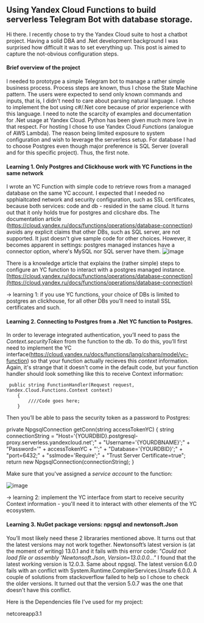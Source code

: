 ## Using Yandex Cloud Functions to build serverless Telegram Bot with database storage.

Hi there. I recently chose to try the Yandex Cloud suite to host a chatbot project. Having a solid DBA and .Net development background I was surprised how difficult it was to set everything up. This post is aimed to capture the not-obvious configuration steps.

#### Brief overview of the project

I needed to prototype a simple Telegram bot to manage a rather simple business process. Process steps are known, thus I chose the State Machine pattern. The users were expected to send only known commands and inputs, that is, I didn't need to care about parsing natural language.
I chose to implement the bot using c#/.Net core because of prior experience with this language. I need to note the scarcity of examples and documentation for .Net usage at Yandex Cloud. Python has been given much more love in that respect.
For hosting I chose to use Yandex Cloud *Functions* (analogue of AWS Lambda). The reason being limited exposure to system configuration and wish to leverage the serverless setup.
For database I had to choose Postgres even though major preference is SQL Server (overall and for this specific project). Thus, the first note.

#### Learning 1. Only Postgres and Clickhouse work with YC Functions in the same network

I wrote an YC Function with simple code to retrieve rows from a managed database on the same YC account. I expected that I needed no spphiaitcated network and security configuration, such as SSL certificates, because both services: code and db - resided in the same cloud.
It turns out that it only holds true for postgres and clicshare dbs. The documentation article (https://cloud.yandex.ru/docs/functions/operations/database-connection) avoids any explicit claims that other DBs, such as SQL server, are not supported. It just doesn't give sample code for other choices.
However, it becomes apparent in settings: postgres managed instances have a connector option, where's MySQL nor SQL server have them.
![image](https://user-images.githubusercontent.com/16839729/163674640-ae7a1de6-597e-43ce-9608-2347c0c1fa2b.png)

There is a knowledge article that explains the (rather simple) steps to configure an YC function to interact with a postgres managed instance.
[https://cloud.yandex.ru/docs/functions/operations/database-connection](https://cloud.yandex.ru/docs/functions/operations/database-connection)

→ learning 1: if you use YC functions, your choice of DBs is limited to postgres an clickhouse, for all other DBs you’ll need to install SSL certificates and such.

#### Learning 2. Connecting to Postgres from a .Net YC function to Postgres.

In order to leverage integrated authentication, you’ll need to pass the *Context.securityToken* from the function to the db. To do this, you’ll first need to implement the YC interface(https://cloud.yandex.ru/docs/functions/lang/csharp/model/yc-function) so that your function actually recieves this *context* information.
Again, it's strange that it doesn't come in the default code, but your function handler should look something like this to receive Context information:

     public string FunctionHandler(Request request, Yandex.Cloud.Functions.Context context)
        {
            ////Code goes here;
        }
        
Then you’ll be able to pass the security token as a password to Postgres:

  private NpgsqlConnection getConn(string accessTokenYC)
        {
            string connectionString = "Host='{YOURDBID}.postgresql-proxy.serverless.yandexcloud.net';" +
                "Username='{YOURDBNAME}';" +
                "Password='" + accessTokenYC + "';" +
                "Database='{YOURDBID}';" +
                "port=6432;" +
                "sslmode='Require';" +
                "Trust Server Certificate=true";
            return new NpgsqlConnection(connectionString);
        }

Make sure that you've assigned a *service account* to the function:

![image](https://user-images.githubusercontent.com/16839729/163674813-3ad60249-0b43-432a-ad3e-aed6bc723d1c.png)

→ learning 2: implement the YC interface from start to receive security Context information - you'll need it to interact with other elements of the YC ecosystem.

#### Learning 3. NuGet package versions: npgsql and newtonsoft.Json

You’ll most likely need these 2 librararies mentioned above. It turns out that the latest versions may not work together.
Newtonsoft’s latest version is (at the moment of writing) 13.0.1 and it fails with this error code: *"Could not load file or assembly 'Newtonsoft.Json, Version=13.0.0.0..."*
I found that the latest working version is 12.0.3.
Same about npgsql. The latest version 6.0.0 fails with an conflict with System.Runtime.CompilerServices.Unsafe 6.0.0.
A couple of solutions from stackoverflow failed to help so I chose to check the older versions. It turned out that the version 5.0.7 was the one that doesn't have this conflict.

Here is the Dependencies file I've used for my project:

  <Project Sdk="Microsoft.NET.Sdk">
    <PropertyGroup>
      <TargetFramework>netcoreapp3.1</TargetFramework>
    </PropertyGroup>
    <ItemGroup>
      <PackageReference Include="Newtonsoft.Json" Version="12.0.3"/>
      <PackageReference Include="Telegram.Bot" Version="17.0.0" />
      <PackageReference Include="Yandex.Cloud.SDK" Version="1.1.0"/>
      <PackageReference Include="Npgsql" Version="5.0.7"/>
    </ItemGroup>
  </Project>

